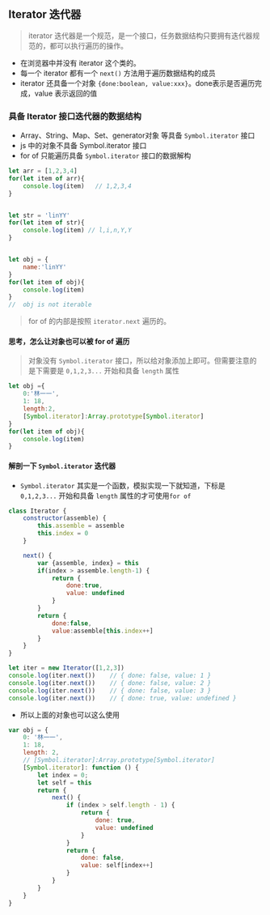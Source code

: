 ## Iterator 迭代器
> iterator 迭代器是一个规范，是一个接口，任务数据结构只要拥有迭代器规范的，都可以执行遍历的操作。
* 在浏览器中并没有 iterator 这个类的。
* 每一个 iterator 都有一个 `next()` 方法用于遍历数据结构的成员
* iterator 还具备一个对象 `{done:boolean, value:xxx}`。done表示是否遍历完成，value 表示返回的值


### 具备 Iterator 接口迭代器的数据结构
* Array、String、Map、Set、generator对象 等具备 `Symbol.iterator` 接口
* js 中的对象不具备 Symbol.iterator 接口
* for of 只能遍历具备 `Symbol.iterator` 接口的数据解构
``` js
let arr = [1,2,3,4]
for(let item of arr){
    console.log(item)   // 1,2,3,4
}


let str = 'linYY'
for(let item of str){
    console.log(item) // l,i,n,Y,Y
}


let obj = {
    name:'linYY'
}
for(let item of obj){
    console.log(item)   
}
//  obj is not iterable
```
> for of 的内部是按照 `iterator.next` 遍历的。
#### 思考，怎么让对象也可以被 for of 遍历
> 对象没有 `Symbol.iterator` 接口，所以给对象添加上即可。但需要注意的是下需要是 `0,1,2,3...` 开始和具备 `length` 属性
``` js
let obj ={
    0:'林一一',
    1: 18,
    length:2,
    [Symbol.iterator]:Array.prototype[Symbol.iterator]
}
for(let item of obj){
    console.log(item)
}
```

#### 解剖一下 `Symbol.iterator` 迭代器
* `Symbol.iterator` 其实是一个函数，模拟实现一下就知道，下标是 `0,1,2,3...` 开始和具备 `length` 属性的才可使用`for of`
``` js
class Iterator {
    constructor(assemble) {
        this.assemble = assemble
        this.index = 0
    }

    next() {
        var {assemble, index} = this
        if(index > assemble.length-1) {
            return {
                done:true,
                value: undefined
            }
        }
        return {
            done:false,
            value:assemble[this.index++]
        }
    }
}

let iter = new Iterator([1,2,3])
console.log(iter.next())    // { done: false, value: 1 }
console.log(iter.next())    // { done: false, value: 2 }
console.log(iter.next())    // { done: false, value: 3 }
console.log(iter.next())    // { done: true, value: undefined }
```
* 所以上面的对象也可以这么使用
``` js
var obj = {
    0: '林一一',
    1: 18,
    length: 2,
    // [Symbol.iterator]:Array.prototype[Symbol.iterator]
    [Symbol.iterator]: function () {
        let index = 0;
        let self = this
        return {
            next() {
                if (index > self.length - 1) {
                    return {
                        done: true,
                        value: undefined
                    }
                }
                return {
                    done: false,
                    value: self[index++]
                }
            }
        }
    }
}
```


